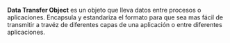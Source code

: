 **Data Transfer Object** es un objeto que lleva datos entre procesos o aplicaciones. 
Encapsula y estandariza el formato para que sea mas fácil de transmitir a travéz de diferentes capas de una aplicación o entre diferentes aplicaciones. 